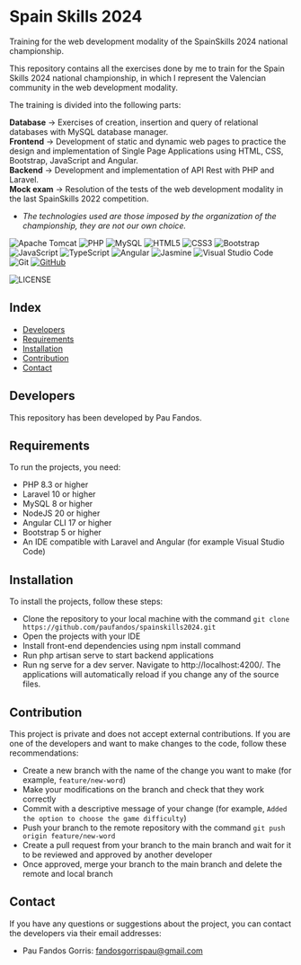 # Spain Skills 2024

Training for the web development modality of the SpainSkills 2024 national championship.

This repository contains all the exercises done by me to train for the Spain Skills 2024 national championship, in which I represent the Valencian community in the web development modality.

The training is divided into the following parts:

**Database** -> Exercises of creation, insertion and query of relational databases with MySQL database manager.<br>
**Frontend** -> Development of static and dynamic web pages to practice the design and implementation of Single Page Applications using HTML, CSS, Bootstrap, JavaScript and Angular.<br>
**Backend** -> Development and implementation of API Rest with PHP and Laravel.<br>
**Mock exam** -> Resolution of the tests of the web development modality in the last SpainSkills 2022 competition.<br>

* *The technologies used are those imposed by the organization of the championship, they are not our own choice.*

![Apache Tomcat](https://img.shields.io/badge/apache%20tomcat-%23F8DC75.svg?style=for-the-badge&logo=apache-tomcat&logoColor=black)
![PHP](https://img.shields.io/badge/PHP-777BB4?style=for-the-badge&logo=php&logoColor=white)
![MySQL](https://img.shields.io/badge/mysql-%2300f.svg?style=for-the-badge&logo=mysql&logoColor=white)
![HTML5](https://img.shields.io/badge/HTML5-E34F26?style=for-the-badge&logo=html5&logoColor=white)
![CSS3](https://img.shields.io/badge/CSS3-1572B6?style=for-the-badge&logo=css3&logoColor=white)
![Bootstrap](https://img.shields.io/badge/bootstrap-%23563D7C.svg?style=for-the-badge&logo=bootstrap&logoColor=white)
![JavaScript](https://img.shields.io/badge/JavaScript-F7DF1E?style=for-the-badge&logo=javascript&logoColor=black)
![TypeScript](https://img.shields.io/badge/typescript-%23007ACC.svg?style=for-the-badge&logo=typescript&logoColor=white)
![Angular](https://img.shields.io/badge/angular-%23DD0031.svg?style=for-the-badge&logo=angular&logoColor=white)
![Jasmine](https://img.shields.io/badge/jasmine-%238A4182.svg?style=for-the-badge&logo=jasmine&logoColor=white)
![Visual Studio Code](https://img.shields.io/badge/Visual%20Studio%20Code-0078d7.svg?style=for-the-badge&logo=visual-studio-code&logoColor=white)
![Git](https://img.shields.io/badge/git-%23F05033.svg?style=for-the-badge&logo=git&logoColor=white)
[![GitHub](https://img.shields.io/badge/GitHub-100000?style=for-the-badge&logo=github&logoColor=white)](https://github.com/)

![LICENSE](https://licensebuttons.net/l/by-nc-sa/3.0/88x31.png)

## Index

- [Developers](#developers)
- [Requirements](#requirements)
- [Installation](#installation)
- [Contribution](#contribution)
- [Contact](#contact)

## Developers

This repository has been developed by Pau Fandos.

## Requirements

To run the projects, you need:

- PHP 8.3 or higher
- Laravel 10 or higher
- MySQL 8 or higher
- NodeJS 20 or higher
- Angular CLI 17 or higher
- Bootstrap 5 or higher
- An IDE compatible with Laravel and Angular (for example Visual Studio Code)

## Installation

To install the projects, follow these steps:

- Clone the repository to your local machine with the command `git clone https://github.com/paufandos/spainskills2024.git`
- Open the projects with your IDE
- Install front-end dependencies using npm install command
- Run php artisan serve to start backend applications
- Run ng serve for a dev server. Navigate to http://localhost:4200/. The applications will automatically reload if you change any of the source files.

## Contribution

This project is private and does not accept external contributions. If you are one of the developers and want to make changes to the code, follow these recommendations:

- Create a new branch with the name of the change you want to make (for example, `feature/new-word`)
- Make your modifications on the branch and check that they work correctly
- Commit with a descriptive message of your change (for example, `Added the option to choose the game difficulty`)
- Push your branch to the remote repository with the command `git push origin feature/new-word`
- Create a pull request from your branch to the main branch and wait for it to be reviewed and approved by another developer
- Once approved, merge your branch to the main branch and delete the remote and local branch


## Contact

If you have any questions or suggestions about the project, you can contact the developers via their email addresses:
- Pau Fandos Gorris: fandosgorrispau@gmail.com
